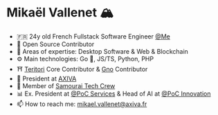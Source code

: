 # Mikaël Vallenet 🏔️

- 🇫🇷 24y old French Fullstack Software Engineer [@Me](https://mikael.vallenet.me/) 
- 👯 Open Source Contributor
- 🧪 Areas of expertise: Desktop Software & Web & Blockchain
- ⚙️  Main technologies: Go 💙, JS/TS, Python, PHP
- ⛩️ [Teritori](https://github.com/TERITORI) Core Contributor & [Gno](https://github.com/gnolang/gno) Contributor
- 💼 President at [AXIVA](https://github.com/axiva-it)
- 🥷 Member of [Samourai Tech Crew](https://www.samourai.world/)
- 📊 Ex. President at [@PoC Services](https://www.poc-innovation.fr/poc-services) & Head of AI at [@PoC Innovation](https://github.com/PoCInnovation)
- 📫 How to reach me: mikael.vallenet@axiva.fr
